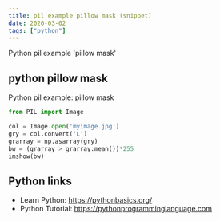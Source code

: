 ```yaml
---
title: pil example pillow mask (snippet)
date: 2020-03-02
tags: ["python"]
---
```

Python pil example 'pillow mask'


## python pillow mask

Python pil example: pillow mask

```python
from PIL import Image

col = Image.open('myimage.jpg')
gry = col.convert('L')
grarray = np.asarray(gry)
bw = (grarray > grarray.mean())*255
imshow(bw)

```

## Python links

- Learn Python: https://pythonbasics.org/
- Python Tutorial: https://pythonprogramminglanguage.com
